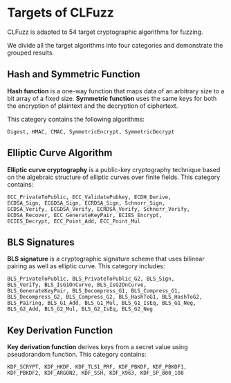 # Targets of CLFuzz

CLFuzz is adapted to 54 target cryptographic algorithms for fuzzing. 

We divide all the target algorithms into four categories and demonstrate the grouped results.

## Hash and Symmetric Function

**Hash function** is a one-way function that maps data of an arbitrary size to a bit array of a fixed size. **Symmetric function** uses the same keys for both the encryption of plaintext and the decryption of ciphertext.

This category contains the following algorithms: 

```
Digest, HMAC, CMAC, SymmetricEncrypt, SymmetricDecrypt
```

## Elliptic Curve Algorithm

**Elliptic curve cryptography** is a public-key cryptography technique based on the algebraic structure of elliptic curves over finite fields. This category contains: 

```
ECC_PrivateToPublic, ECC_ValidatePubkey, ECDH_Derive, 
ECDSA_Sign, ECGDSA_Sign, ECRDSA_Sign, Schnorr_Sign, 
ECDSA_Verify, ECGDSA_Verify, ECRDSA_Verify, Schnorr_Verify,
ECDSA_Recover, ECC_GenerateKeyPair, ECIES_Encrypt, 
ECIES_Decrypt, ECC_Point_Add, ECC_Point_Mul
```

## BLS Signatures

**BLS signature** is a cryptographic signature scheme that uses bilinear pairing as well as elliptic curve. This category includes:

```
BLS_PrivateToPublic, BLS_PrivateToPublic_G2, BLS_Sign, 
BLS_Verify, BLS_IsG1OnCurve, BLS_IsG2OnCurve,
BLS_GenerateKeyPair, BLS_Decompress_G1, BLS_Compress_G1, 
BLS_Decompress_G2, BLS_Compress_G2, BLS_HashToG1, BLS_HashToG2, 
BLS_Pairing, BLS_G1_Add, BLS_G1_Mul, BLS_G1_IsEq, BLS_G1_Neg,
BLS_G2_Add, BLS_G2_Mul, BLS_G2_IsEq, BLS_G2_Neg
```

## Key Derivation Function

**Key derivation function** derives keys from a secret value using pseudorandom function. This category contains: 

```
KDF_SCRYPT, KDF_HKDF, KDF_TLS1_PRF, KDF_PBKDF, KDF_PBKDF1,
KDF_PBKDF2, KDF_ARGON2, KDF_SSH, KDF_X963, KDF_SP_800_108
```